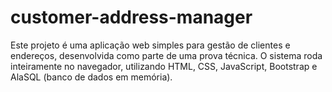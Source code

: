 # customer-address-manager
Este projeto é uma aplicação web simples para gestão de clientes e endereços, desenvolvida como parte de uma prova técnica. O sistema roda inteiramente no navegador, utilizando HTML, CSS, JavaScript, Bootstrap e AlaSQL (banco de dados em memória).
